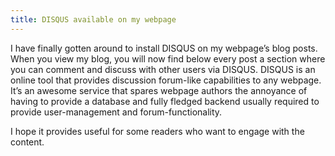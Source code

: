 ```yaml
---
title: DISQUS available on my webpage
---
```


I have finally gotten around to install DISQUS on my webpage’s blog posts. When you view my blog, you will now find below every post a section where you can comment and discuss with other users via DISQUS. DISQUS is an online tool that provides discussion forum-like capabilities to any webpage. It’s an awesome service that spares webpage authors the annoyance of having to provide a database and fully fledged backend usually required to provide user-management and forum-functionality. 

I hope it provides useful for some readers who want to engage with the content.